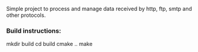 Simple project to process and manage data
received by http, ftp, smtp and other protocols.

### Build instructions:
mkdir build
cd build
cmake ..
make
